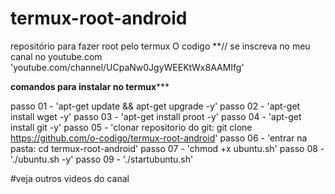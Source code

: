 # termux-root-android
repositório para fazer root pelo termux
O codigo **// se inscreva no meu canal no youtube.com
'youtube.com/channel/UCpaNw0JgyWEEKtWx8AAMIfg'

**********************comandos para instalar no termux*************************

passo 01 - 'apt-get update && apt-get upgrade -y'
passo 02 - 'apt-get install wget -y'
passo 03 - 'apt-get install proot -y'
passo 04 - 'apt-get install git -y'
passo 05 - 'clonar repositorio do git: git clone https://github.com/o-codigo/termux-root-android'
passo 06 - 'entrar na pasta: cd termux-root-android'
passo 07 - 'chmod +x ubuntu.sh'
passo 08 - './ubuntu.sh -y'
passo 09 - './startubuntu.sh'

#veja outros videos do canal
